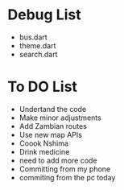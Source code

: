 # Debug List

* bus.dart
* theme.dart
* search.dart

# To DO List
* Undertand the code
* Make minor adjustments
* Add Zambian routes
* Use new map APIs
* Coook Nshima
* Drink medicine
* need to add more code
* Committing from my phone
* commiting from the pc today
